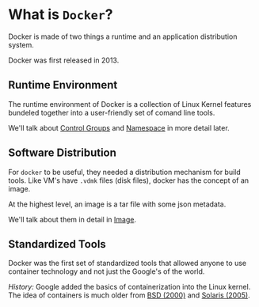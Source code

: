 # What is `Docker`?

Docker is made of two things a runtime and an application distribution system.

Docker was first released in 2013.

## Runtime Environment

The runtime environment of Docker is a collection of Linux Kernel features bundeled together into a user-friendly set of comand line tools.

We'll talk about [Control Groups](Control_Groups.md) and [Namespace](Namespace.md) in more detail later.

## Software Distribution

For `docker` to be useful, they needed a distribution mechanism for build tools. Like VM's have `.vdmk` files (disk files), docker has the concept of an image.

At the highest level, an image is a tar file with some json metadata.

We'll talk about them in detail in [Image](Image.md).

## Standardized Tools

Docker was the first set of standardized tools that allowed anyone to use container technology and not just the Google's of the world.

*History:* Google added the basics of containerization into the Linux kernel. The idea of containers is much older from [BSD (2000)](https://en.wikipedia.org/wiki/FreeBSD_jail) and [Solaris (2005)](https://en.wikipedia.org/wiki/Solaris_Containers).
